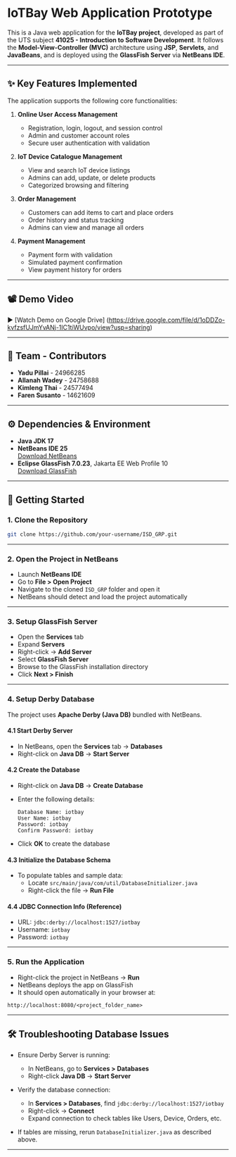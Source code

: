 
# IoTBay Web Application Prototype

This is a Java web application for the **IoTBay project**, developed as part of the UTS subject **41025 - Introduction to Software Development**. It follows the **Model-View-Controller (MVC)** architecture using **JSP**, **Servlets**, and **JavaBeans**, and is deployed using the **GlassFish Server** via **NetBeans IDE**.

---

## ✨ Key Features Implemented

The application supports the following core functionalities:

1. **Online User Access Management**  
   - Registration, login, logout, and session control  
   - Admin and customer account roles  
   - Secure user authentication with validation

2. **IoT Device Catalogue Management**  
   - View and search IoT device listings  
   - Admins can add, update, or delete products  
   - Categorized browsing and filtering

3. **Order Management**  
   - Customers can add items to cart and place orders  
   - Order history and status tracking  
   - Admins can view and manage all orders

4. **Payment Management**  
   - Payment form with validation  
   - Simulated payment confirmation  
   - View payment history for orders

---

## 📽️ Demo Video

▶️ [Watch Demo on Google Drive] (https://drive.google.com/file/d/1oDDZo-kvfzsfUJmYvANj-1lC1tiWUvpo/view?usp=sharing)

---

## 👥 Team - Contributors

- **Yadu Pillai** - 24966285  
- **Allanah Wadey** - 24758688  
- **Kimleng Thai** - 24577494  
- **Faren Susanto** - 14621609

---

## ⚙️ Dependencies & Environment

- **Java JDK 17**  
- **NetBeans IDE 25**  
  [Download NetBeans](https://netbeans.apache.org/front/main/download/)  
- **Eclipse GlassFish 7.0.23**, Jakarta EE Web Profile 10  
  [Download GlassFish](https://glassfish.org/download)

---

## 🚀 Getting Started

### 1. Clone the Repository

```bash
git clone https://github.com/your-username/ISD_GRP.git
```

---

### 2. Open the Project in NetBeans

- Launch **NetBeans IDE**  
- Go to **File > Open Project**  
- Navigate to the cloned `ISD_GRP` folder and open it  
- NetBeans should detect and load the project automatically

---

### 3. Setup GlassFish Server

- Open the **Services** tab  
- Expand **Servers**  
- Right-click → **Add Server**  
- Select **GlassFish Server**  
- Browse to the GlassFish installation directory  
- Click **Next > Finish**

---

### 4. Setup Derby Database

The project uses **Apache Derby (Java DB)** bundled with NetBeans.

#### 4.1 Start Derby Server

- In NetBeans, open the **Services** tab → **Databases**  
- Right-click on **Java DB** → **Start Server**

#### 4.2 Create the Database

- Right-click on **Java DB** → **Create Database**  
- Enter the following details:

  ```
  Database Name: iotbay
  User Name: iotbay
  Password: iotbay
  Confirm Password: iotbay
  ```

- Click **OK** to create the database

#### 4.3 Initialize the Database Schema

- To populate tables and sample data:  
  - Locate `src/main/java/com/util/DatabaseInitializer.java`  
  - Right-click the file → **Run File**

#### 4.4 JDBC Connection Info (Reference)

- URL: `jdbc:derby://localhost:1527/iotbay`  
- Username: `iotbay`  
- Password: `iotbay`

---

### 5. Run the Application

- Right-click the project in NetBeans → **Run**  
- NetBeans deploys the app on GlassFish  
- It should open automatically in your browser at:

```
http://localhost:8080/<project_folder_name>
```

---

## 🛠️ Troubleshooting Database Issues

- Ensure Derby Server is running:  
  - In NetBeans, go to **Services > Databases**  
  - Right-click **Java DB** → **Start Server**

- Verify the database connection:  
  - In **Services > Databases**, find `jdbc:derby://localhost:1527/iotbay`  
  - Right-click → **Connect**  
  - Expand connection to check tables like Users, Device, Orders, etc.

- If tables are missing, rerun `DatabaseInitializer.java` as described above.

---
